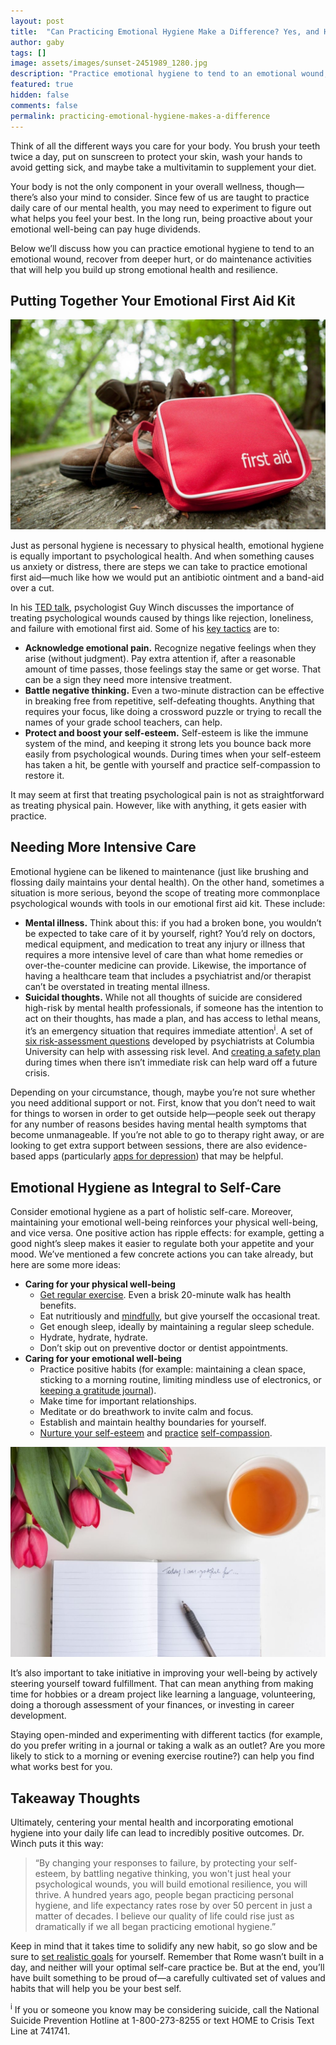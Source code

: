 ```yaml
---
layout: post
title:  "Can Practicing Emotional Hygiene Make a Difference? Yes, and Here’s How"
author: gaby
tags: []
image: assets/images/sunset-2451989_1280.jpg
description: "Practice emotional hygiene to tend to an emotional wound, recover from deeper hurt, or do maintenance activities that will build strong emotional health and resilience."
featured: true
hidden: false
comments: false
permalink: practicing-emotional-hygiene-makes-a-difference
---
```


Think of all the different ways you care for your body. You brush your teeth twice a day, put on sunscreen to protect your skin, wash your hands to avoid getting sick, and maybe take a multivitamin to supplement your diet.

Your body is not the only component in your overall wellness, though—there’s also your mind to consider. Since few of us are taught to practice daily care of our mental health, you may need to experiment to figure out what helps you feel your best. In the long run, being proactive about your emotional well-being can pay huge dividends.

Below we’ll discuss how you can practice emotional hygiene to tend to an emotional wound, recover from deeper hurt, or do maintenance activities that will help you build up strong emotional health and resilience.

## Putting Together Your Emotional First Aid Kit

![first-aid-kit-hiking-boots-wood](assets/images/shutterstock_88413559.jpg)

Just as personal hygiene is necessary to physical health, emotional hygiene is equally important to psychological health. And when something causes us anxiety or distress, there are steps we can take to practice emotional first aid—much like how we would put an antibiotic ointment and a band-aid over a cut.

In his [TED talk](https://www.ted.com/talks/guy_winch_the_case_for_emotional_hygiene), psychologist Guy Winch discusses the importance of treating psychological wounds caused by things like rejection, loneliness, and failure with emotional first aid. Some of his [key tactics](https://ideas.ted.com/7-ways-to-practice-emotional-first-aid/) are to:
  - **Acknowledge emotional pain.** Recognize negative feelings when they arise (without judgment). Pay extra attention if, after a reasonable amount of time passes, those feelings stay the same or get worse. That can be a sign they need more intensive treatment.
  - **Battle negative thinking.** Even a two-minute distraction can be effective in breaking free from repetitive, self-defeating thoughts. Anything that requires your focus, like doing a crossword puzzle or trying to recall the names of your grade school teachers, can help.
  - **Protect and boost your self-esteem.** Self-esteem is like the immune system of the mind, and keeping it strong lets you bounce back more easily from psychological wounds. During times when your self-esteem has taken a hit, be gentle with yourself and practice self-compassion to restore it.

It may seem at first that treating psychological pain is not as straightforward as treating physical pain. However, like with anything, it gets easier with practice.

## Needing More Intensive Care

Emotional hygiene can be likened to maintenance (just like brushing and flossing daily maintains your dental health). On the other hand, sometimes a situation is more serious, beyond the scope of treating more commonplace psychological wounds with tools in our emotional first aid kit. These include:
  - **Mental illness.** Think about this: if you had a broken bone, you wouldn’t be expected to take care of it by yourself, right? You’d rely on doctors, medical equipment, and medication to treat any injury or illness that requires a more intensive level of care than what home remedies or over-the-counter medicine can provide. Likewise, the importance of having a healthcare team that includes a psychiatrist and/or therapist can’t be overstated in treating mental illness.
  - **Suicidal thoughts.** While not all thoughts of suicide are considered high-risk by mental health professionals, if someone has the intention to act on their thoughts, has made a plan, and has access to lethal means, it’s an emergency situation that requires immediate attention<sup>i</sup>. A set of [six risk-assessment questions](http://cssrs.columbia.edu/wp-content/uploads/Community-Card-2women-2018c.pdf) developed by psychiatrists at Columbia University can help with assessing risk level. And [creating a safety plan](https://www.verywellmind.com/suicide-safety-plan-1067524) during times when there isn’t immediate risk can help ward off a future crisis.

Depending on your circumstance, though, maybe you’re not sure whether you need additional support or not. First, know that you don’t need to wait for things to worsen in order to get outside help—people seek out therapy for any number of reasons besides having mental health symptoms that become unmanageable. If you’re not able to go to therapy right away, or are looking to get extra support between sessions, there are also evidence-based apps (particularly [apps for depression](https://www.uplift.app/blog/compare-icbt-depression-apps)) that may be helpful.

## Emotional Hygiene as Integral to Self-Care

Consider emotional hygiene as a part of holistic self-care. Moreover, maintaining your emotional well-being reinforces your physical well-being, and vice versa. One positive action has ripple effects: for example, getting a good night’s sleep makes it easier to regulate both your appetite and your mood. We’ve mentioned a few concrete actions you can take already, but here are some more ideas:

  - **Caring for your physical well-being**
    - [Get regular exercise](https://www.healthline.com/nutrition/how-to-start-exercising#section3). Even a brisk 20-minute walk has health benefits.
    - Eat nutritiously and [mindfully](https://www.health.harvard.edu/staying-healthy/8-steps-to-mindful-eating), but give yourself the occasional treat.
    - Get enough sleep, ideally by maintaining a regular sleep schedule.
    - Hydrate, hydrate, hydrate.
    - Don’t skip out on preventive doctor or dentist appointments.
  - **Caring for your emotional well-being**
    - Practice positive habits (for example: maintaining a clean space, sticking to a morning routine, limiting mindless use of electronics, or [keeping a gratitude journal](https://ggia.berkeley.edu/practice/gratitude_journal?_ga=2.196434533.83934382.1568743460-336391035.1568743460)).
    - Make time for important relationships.
    - Meditate or do breathwork to invite calm and focus.
    - Establish and maintain healthy boundaries for yourself.
    - [Nurture your self-esteem](https://www.psychologytoday.com/us/blog/nurturing-self-compassion/201703/8-steps-improving-your-self-esteem) and [practice](https://self-compassion.org/tips-for-practice/) [self-compassion](https://self-compassion.org/the-three-elements-of-self-compassion-2/).

![gratitude-journal-red-tulips](assets/images/gratitude_journal_tulips.jpg)

It’s also important to take initiative in improving your well-being by actively steering yourself toward fulfillment. That can mean anything from making time for hobbies or a dream project like learning a language, volunteering, doing a thorough assessment of your finances, or investing in career development.

Staying open-minded and experimenting with different tactics (for example, do you prefer writing in a journal or taking a walk as an outlet? Are you more likely to stick to a morning or evening exercise routine?) can help you find what works best for you.

## Takeaway Thoughts

Ultimately, centering your mental health and incorporating emotional hygiene into your daily life can lead to incredibly positive outcomes. Dr. Winch puts it this way:

> “By changing your responses to failure,
> by protecting your self-esteem, by battling
> negative thinking, you won't just heal your
> psychological wounds, you will build emotional
> resilience, you will thrive. A hundred years
> ago, people began practicing personal hygiene,
> and life expectancy rates rose by over 50 percent
> in just a matter of decades. I believe our
> quality of life could rise just as dramatically
> if we all began practicing emotional hygiene.”

Keep in mind that it takes time to solidify any new habit, so go slow and be sure to [set realistic goals](https://collegeforadultlearning.edu.au/effective-goal-setting-set-and-achieve-goals/) for yourself. Remember that Rome wasn’t built in a day, and neither will your optimal self-care practice be. But at the end, you’ll have built something to be proud of—a carefully cultivated set of values and habits that will help you be your best self.


<div class='references'>
<sup>i</sup> If you or someone you know may be considering suicide, call the National Suicide Prevention Hotline at 1-800-273-8255 or text HOME to Crisis Text Line at 741741.

</div>
